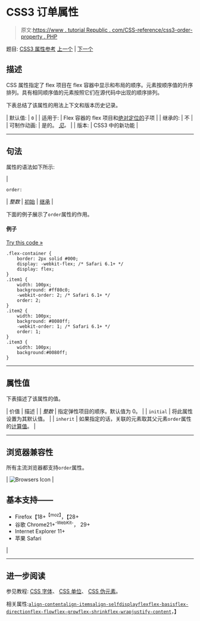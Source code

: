 # CSS3 订单属性

> 原文:[https://www . tutorial Republic . com/CSS-reference/css3-order-property . PHP](https://www.tutorialrepublic.com/css-reference/css3-order-property.php)

题目: [CSS3 属性参考](css3-properties.php) [上一个](css3-opacity-property.php) | [下一个](css-outline-property.php)

## 描述

CSS 属性指定了 flex 项目在 flex 容器中显示和布局的顺序。元素按顺序值的升序排列。具有相同顺序值的元素按照它们在源代码中出现的顺序排列。

下表总结了该属性的用法上下文和版本历史记录。

| 默认值: | `0` |
| 适用于: | Flex 容器的 flex 项目和[绝对定位的](../css-tutorial/css-position.php#absolute-positioning)子项 |
| 继承的: | 不 |
| 可制作动画: | 是的。 [*见*](css-animatable-properties.php)*。* |
| 版本: | CSS3 中的新功能 |

* * *

## 句法

属性的语法如下所示:

| 

```
order: 
```

 | *整数* &#124; [初始](../definitions.php#initial) &#124; [继承](../definitions.php#inherit) |

下面的例子展示了`order`属性的作用。

#### 例子

[Try this code »](../codelab.php?topic=css3&file=order-property "Try this code using online Editor")

```
.flex-container {
    border: 2px solid #000;
    display: -webkit-flex; /* Safari 6.1+ */
    display: flex;
} 
.item1 {
    width: 100px;
    background: #ff80c0;
    -webkit-order: 2; /* Safari 6.1+ */
    order: 2;
}
.item2 {
    width: 100px;
    background: #8080ff;
    -webkit-order: 1; /* Safari 6.1+ */
    order: 1;
}
.item3 {
    width: 100px;
    background:#0080ff;
}
```

* * *

## 属性值

下表描述了该属性的值。

| 价值 | 描述 |
| *整数* | 指定弹性项目的顺序。默认值为 0。 |
| `initial` | 将此属性设置为其默认值。 |
| `inherit` | 如果指定的话，关联的元素取其父元素`order`属性的[计算值](../definitions.php#computed-value)。 |

* * *

## 浏览器兼容性

所有主流浏览器都支持`order`属性。

| ![Browsers Icon](../Images/e9331123c77668c1832e541c2fca1002.png) | 

## 基本支持——

*   Firefox【18+<sup class="badge">【moz】</sup>，【28+
*   谷歌 Chrome21+<sup class="badge">-WebKit-</sup>， 29+
*   Internet Explorer 11+
*   苹果 Safari

 |

* * *

## 进一步阅读

参见教程: [CSS 字体](../css-tutorial/css-fonts.php)、 [CSS 单位](../css-tutorial/css-units.php)、 [CSS 伪元素](../css-tutorial/css-pseudo-elements.php)。

相关属性:[`align-content`](css3-align-content-property.php)[`align-items`](css3-align-items-property.php)[`align-self`](css3-align-self-property.php)[`display`](css-display-property.php)[`flex`](css3-flex-property.php)[`flex-basis`](css3-flex-basis-property.php)[`flex-direction`](css3-flex-direction-property.php)[`flex-flow`](css3-flex-flow-property.php)[`flex-grow`](css3-flex-grow-property.php)[`flex-shrink`](css3-flex-shrink-property.php)[`flex-wrap`](css3-flex-wrap-property.php)[`justify-content`](css3-justify-content-property.php)，】
